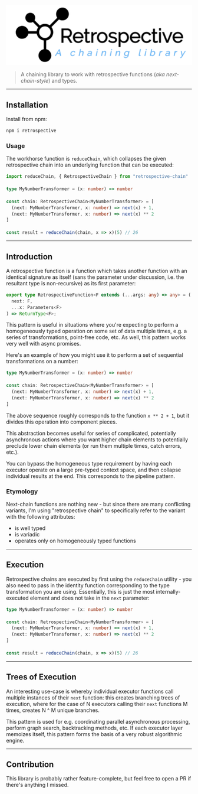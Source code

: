 ![retrospective](./logo/retrospective.png)

> A chaining library to work with retrospective functions (_aka next-chain-style_) and types.

---

## Installation

Install from npm:

```sh
npm i retrospective
```

### Usage

The workhorse function is `reduceChain`, which collapses the given retrospective chain into an underlying function that can be executed:

```ts
import reduceChain, { RetrospectiveChain } from "retrospective-chain"

type MyNumberTransformer = (x: number) => number

const chain: RetrospectiveChain<MyNumberTransformer> = [
  (next: MyNumberTransformer, x: number) => next(x) + 1,
  (next: MyNumberTransformer, x: number) => next(x) ** 2
]

const result = reduceChain(chain, x => x)(5) // 26
```

---

## Introduction

A retrospective function is a function which takes another function with an identical signature as itself (sans the parameter under discussion, i.e. the resultant type is non-recursive) as its first parameter:

```ts
export type RetrospectiveFunction<F extends (...args: any) => any> = (
  next: F,
  ...x: Parameters<F>
) => ReturnType<F>;
```

This pattern is useful in situations where you're expecting to perform a homogeneously typed operation on some set of data multiple times, e.g. a series of transformations, point-free code, etc. As well, this pattern works very well with async promises.

Here's an example of how you might use it to perform a set of sequential transformations on a number:

```ts
type MyNumberTransformer = (x: number) => number

const chain: RetrospectiveChain<MyNumberTransformer> = [
  (next: MyNumberTransformer, x: number) => next(x) + 1,
  (next: MyNumberTransformer, x: number) => next(x) ** 2
]
```

The above sequence roughly corresponds to the function `x ** 2 + 1`, but it divides this operation into component pieces.

This abstraction becomes useful for series of complicated, potentially asynchronous actions where you want higher chain elements to potentially preclude lower chain elements (or run them multiple times, catch errors, etc.).

You can bypass the homogeneous type requirement by having each executor operate on a large pre-typed context space, and then collapse individual results at the end. This corresponds to the pipeline pattern.

### Etymology

Next-chain functions are nothing new - but since there are many conflicting
variants, I'm using "retrospective chain" to specifically refer to the variant
with the following attributes:
* is well typed
* is variadic
* operates only on homogeneously typed functions

---

## Execution

Retrospective chains are executed by first using the `reduceChain` utility - you also need to pass in the identity function corresponding to the type transformation you are using. Essentially, this is just the most internally-executed element and does not take in the `next` parameter:

```ts
type MyNumberTransformer = (x: number) => number

const chain: RetrospectiveChain<MyNumberTransformer> = [
  (next: MyNumberTransformer, x: number) => next(x) + 1,
  (next: MyNumberTransformer, x: number) => next(x) ** 2
]

const result = reduceChain(chain, x => x)(5) // 26
```

---

## Trees of Execution

An interesting use-case is whereby individual executor functions call multiple instances of their `next` function: this creates branching trees of execution, where for the case of N executors calling their `next` functions M times, creates N ^ M unique branches.

This pattern is used for e.g. coordinating parallel asynchronous processing, perform graph search, backtracking methods, etc. If each executor layer memoizes itself, this pattern forms the basis of a very robust algorithmic engine.

---

## Contribution

This library is probably rather feature-complete, but feel free to open a PR if there's anything I missed.